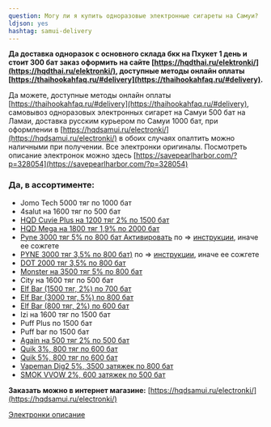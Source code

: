 ```yaml
---
question: Могу ли я купить одноразовые электронные сигареты на Самуи?
ldjson: yes 
hashtag: samui-delivery 
---
```


**Да доставка одноразок  с основного склада бкк на Пхукет 1 день и стоит 300 бат заказ оформить на сайте [https://hqdthai.ru/elektronki/](https://hqdthai.ru/elektronki/), доступные методы онлайн оплаты [https://thaihookahfaq.ru/#delivery](https://thaihookahfaq.ru/#delivery).**  

Да можете, доступные методы онлайн оплаты [https://thaihookahfaq.ru/#delivery](https://thaihookahfaq.ru/#delivery), самовывоз одноразовых электронных сигарет на Самуи 500 бат на Ламаи, доставка русским курьером по Самуи 1000 бат, при оформлении в  [https://hqdsamui.ru/electronki/](https://hqdsamui.ru/electronki/) в обоих случаях опалтить можно наличными при получении. Все электронки оригиналы. Посмотреть описание электронок можно здесь [https://savepearlharbor.com/?p=328054](https://savepearlharbor.com/?p=328054)


### **Да, в ассортименте:**

* Jomo Tech 5000 тяг по 1000 бат
* 4salut на 1600 тяг по 500 бат
* [HQD Cuvie Plus на 1200 тяг 2% по 1500 бат](https://hqdsamui.ru/electronki/)
* [HQD Mega на 1800 тяг 1,9% по 2000 бат](https://hqdsamui.ru/electronki/)
* [Pyne 3000 тяг 5% по 800 бат Активировать](https://hqdsamui.ru/electronki/) по => [инструкции](https://savepearlharbor.com/?p=330334), иначе ее сожгете 
* [PYNE 3000 тяг 3,5% по 800 бат)](https://hqdsamui.ru/electronki/) по => [инструкции](https://savepearlharbor.com/?p=330334), иначе ее сожгете
* [DOT 2000 тяг 3,5% по 800 бат](https://hqdsamui.ru/electronki/)
* [Monster  на 3500 тяг 5% по 800 бат](https://hqdsamui.ru/electronki/)
* City на 1600 тяг по 500 бат
* [Elf Bar (1500 тяг, 2%) по 700 бат](https://hqdsamui.ru/electronki/)
* [Elf Bar (3000 тяг, 5%) по 800 бат](https://hqdsamui.ru/electronki/)
* [Elf Bar (800 тяг, 2%) по 600 бат](https://hqdsamui.ru/electronki/)
* Izi на 1600 тяг по 1500 бат
* Puff Plus по 1500 бат
* Puff bar по 1500 бат
* [Again на 500 тяг 2% по 500 бат](https://hqdsamui.ru/electronki/)
* [Quik 3%, 800 тяг по 600 бат](https://hqdsamui.ru/electronki/)
* [Quik 5%, 800 тяг по 600 бат](https://hqdsamui.ru/electronki/)
* [Vapeman Dig2 5%, 3500 затяжек по 800 бат](https://hqdsamui.ru/electronki/)
* [SMOK VVOW 2%, 600 затяжек по 500 бат](https://hqdsamui.ru/electronki/)

**Заказать можно в интернет магазине:** [https://hqdsamui.ru/electronki/](https://hqdsamui.ru/electronki/)

[Электронки описание](https://savepearlharbor.com/?p=328054)



